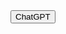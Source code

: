 <!DOCTYPE html>
<html>
<head>
  <meta charset="UTF-8">
  <title>My Website</title>
  <style>
    /* CSS for the navigation menu */
    .navigation-menu {
      display: none; /* Initially hide the navigation menu */
    }
    .show-menu .navigation-menu {
      display: block; /* Display the navigation menu when the button is clicked */
    }
  </style>
</head>
<body>
  <button id="navButton">ChatGPT</button>
  <div class="navigation-menu">
    <ul>
      <li><a href="#">Home</a></li>
      <li><a href="#">About</a></li>
      <li><a href="#">Services</a></li>
      <li><a href="#">Contact</a></li>
    </ul>
  </div>

  <script>
    // JavaScript to toggle the navigation menu
    document.getElementById("navButton").addEventListener("click", function() {
      document.body.classList.toggle("show-menu");
    });
  </script>
</body>
</html>
